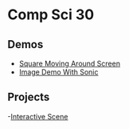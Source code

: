 # Comp Sci 30

## Demos
- [Square Moving Around Screen](Square-Moving)
- [Image Demo With Sonic](Image-Demo)


## Projects
-[Interactive Scene](Interactive-Scene)



[def]: Image-Demo